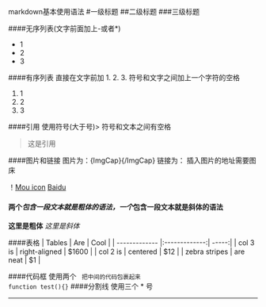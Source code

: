 markdown基本使用语法
#一级标题
##二级标题
###三级标题

####无序列表(文字前面加上-或者*)
* 1
* 2
* 3

####有序列表 直接在文字前加 1. 2. 3. 符号和文字之间加上一个字符的空格
1. 1
1. 2
1. 3


####引用 使用符号(大于号)> 符号和文本之间有空格
> 这是引用

####图片和链接   图片为：![](){ImgCap}{/ImgCap} 链接为： []()  插入图片的地址需要图床

！[Mou icon](http://mouapp.com/Mou_128.png)
[Baidu](http://baidu.com)


####  两个*包含一段文本就是粗体的语法，一个*包含一段文本就是斜体的语法
**这里是粗体**  *这里是斜体*

####表格 
| Tables        | Are           | Cool  |
| ------------- |:-------------:| -----:|
| col 3 is      | right-aligned | $1600 |
| col 2 is      | centered      |   $12 |
| zebra stripes | are neat      |    $1 | 


####代码框   使用两个 ` 把中间的代码包裹起来`  
      `function test(){}`
####分割线 使用三个 * 号
***
